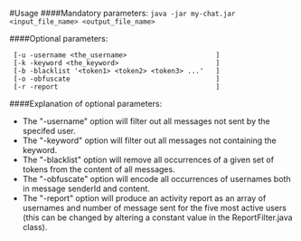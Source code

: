 #Usage
####Mandatory parameters:
```java -jar my-chat.jar <input_file_name> <output_file_name>```

####Optional parameters:
```
 [-u -username <the_username>                      ]
 [-k -keyword <the_keyword>                        ]
 [-b -blacklist '<token1> <token2> <token3> ...'   ]
 [-o -obfuscate                                    ]
 [-r -report                                       ]
```

####Explanation of optional parameters:

* The "-username" option will filter out all messages not sent by the specifed user.
* The "-keyword" option will filter out all messages not containing the keyword.
* The "-blacklist" option will remove all occurrences of a given set of tokens from the content of all messages.
* The "-obfuscate" option will encode all occurrences of usernames both in message senderId and content.
* The "-report" option will produce an activity report as an array of usernames and number of message sent for the five most active users (this can be changed by altering a constant value in the ReportFilter.java class).

